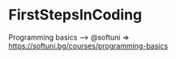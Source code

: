 # FirstStepsInCoding

Programming basics -->  @softuni => https://softuni.bg/courses/programming-basics
